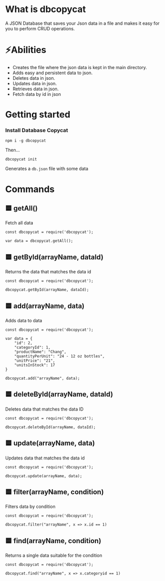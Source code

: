 # What is dbcopycat

A JSON Database that saves your Json data in a file and makes it easy for you to perform CRUD operations.

# ⚡️Abilities
- Creates the file where the json data is kept in the main directory.
- Adds easy and persistent data to json.
- Deletes data in json.
- Updates data in json.
- Retrieves data in json.
- Fetch data by id in json

# Getting started

### Install Database Copycat

``` 
npm i -g dbcopycat
```

Then...

```
dbcopycat init
```
Generates a `db.json` file with some data
# Commands
## :blue_square: getAll()
Fetch all data

```
const dbcopycat = require('dbcopycat');

var data = dbcopycat.getAll();
``` 

## :blue_square: getById(arrayName, dataId)
Returns the data that matches the data id

```
const dbcopycat = require('dbcopycat');

dbcopycat.getById(arrayName, dataId);
```

## :blue_square: add(arrayName, data)
Adds data to data
```
const dbcopycat = require('dbcopycat');

var data = {
    "id": 2,
    "categoryId": 1,
    "productName": "Chang",
    "quantityPerUnit": "24 - 12 oz bottles",
    "unitPrice": "21",
    "unitsInStock": 17
}

dbcopycat.add("arrayName", data);
```

## :blue_square: deleteById(arrayName, dataId)
Deletes data that matches the data ID

```
const dbcopycat = require('dbcopycat');

dbcopycat.deleteById(arrayName, dataId);
```

## :blue_square: update(arrayName, data)
Updates data that matches the data id

```
const dbcopycat = require('dbcopycat');

dbcopycat.update(arrayName, data);
```

## :blue_square: filter(arrayName, condition)
Filters data by condition

```
const dbcopycat = require('dbcopycat');

dbcopycat.filter("arrayName", x => x.id == 1)
```

## :blue_square: find(arrayName, condition)
Returns a single data suitable for the condition

```
const dbcopycat = require('dbcopycat');

dbcopycat.find("arrayName", x => x.categoryid == 1)
```
